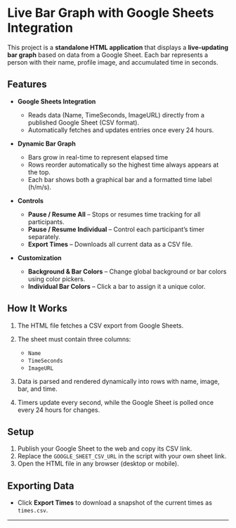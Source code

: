 # Live Bar Graph with Google Sheets Integration

This project is a **standalone HTML application** that displays a **live-updating bar graph** based on data from a Google Sheet. Each bar represents a person with their name, profile image, and accumulated time in seconds.

## Features

* **Google Sheets Integration**

  * Reads data (Name, TimeSeconds, ImageURL) directly from a published Google Sheet (CSV format).
  * Automatically fetches and updates entries once every 24 hours.

* **Dynamic Bar Graph**

  * Bars grow in real-time to represent elapsed time
  * Rows reorder automatically so the highest time always appears at the top.
  * Each bar shows both a graphical bar and a formatted time label (h/m/s).

* **Controls**

  * **Pause / Resume All** – Stops or resumes time tracking for all participants.
  * **Pause / Resume Individual** – Control each participant’s timer separately.
  * **Export Times** – Downloads all current data as a CSV file.

* **Customization**

  * **Background & Bar Colors** – Change global background or bar colors using color pickers.
  * **Individual Bar Colors** – Click a bar to assign it a unique color.

## How It Works

1. The HTML file fetches a CSV export from Google Sheets.
2. The sheet must contain three columns:

   * `Name`
   * `TimeSeconds`
   * `ImageURL`
3. Data is parsed and rendered dynamically into rows with name, image, bar, and time.
4. Timers update every second, while the Google Sheet is polled once every 24 hours for changes.

## Setup

1. Publish your Google Sheet to the web and copy its CSV link.
2. Replace the `GOOGLE_SHEET_CSV_URL` in the script with your own sheet link.
3. Open the HTML file in any browser (desktop or mobile).

## Exporting Data

* Click **Export Times** to download a snapshot of the current times as `times.csv`.

---
